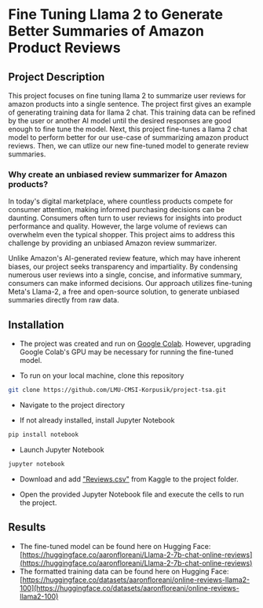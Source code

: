 # Fine Tuning Llama 2 to Generate Better Summaries of Amazon Product Reviews

## Project Description

This project focuses on fine tuning llama 2 to summarize user reviews for amazon products into a single sentence. The project first gives an example of generating training data for llama 2 chat. This training data can be refined by the user or another AI model until the desired responses are good enough to fine tune the model. Next, this project fine-tunes a llama 2 chat model to perform better for our use-case of summarizing amazon product reviews. Then, we can utlize our new fine-tuned model to generate review summaries.

### Why create an unbiased review summarizer for Amazon products?
In today's digital marketplace, where countless products compete for consumer attention, making informed purchasing decisions can be daunting. Consumers often turn to user reviews for insights into product performance and quality. However, the large volume of reviews can overwhelm even the typical shopper. This project aims to address this challenge by providing an unbiased Amazon review summarizer.

Unlike Amazon's AI-generated review feature, which may have inherent biases, our project seeks transparency and impartiality. By condensing numerous user reviews into a single, concise, and informative summary, consumers can make informed decisions. Our approach utilizes fine-tuning Meta's Llama-2, a free and open-source solution, to generate unbiased summaries directly from raw data.

## Installation

- The project was created and run on [Google Colab](https://colab.research.google.com/). However, upgrading Google Colab's GPU may be necessary for running the fine-tuned model.

- To run on your local machine, clone this repository
```bash
git clone https://github.com/LMU-CMSI-Korpusik/project-tsa.git
```
- Navigate to the project directory

- If not already installed, install Jupyter Notebook
```bash
pip install notebook
```
- Launch Jupyter Notebook
```bash
jupyter notebook
```

- Download and add ["Reviews.csv"](https://www.kaggle.com/datasets/arhamrumi/amazon-product-reviews) from Kaggle to the project folder.
  
- Open the provided Jupyter Notebook file and execute the cells to run the project.

## Results
- The fine-tuned model can be found here on Hugging Face: [https://huggingface.co/aaronfloreani/Llama-2-7b-chat-online-reviews](https://huggingface.co/aaronfloreani/Llama-2-7b-chat-online-reviews)
- The formatted training data can be found here on Hugging Face: [https://huggingface.co/datasets/aaronfloreani/online-reviews-llama2-100](https://huggingface.co/datasets/aaronfloreani/online-reviews-llama2-100)
